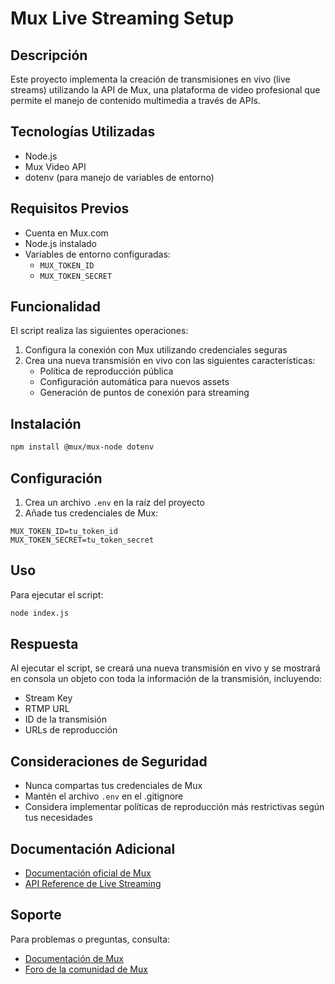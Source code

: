 # Mux Live Streaming Setup

## Descripción

Este proyecto implementa la creación de transmisiones en vivo (live streams) utilizando la API de Mux, una plataforma de video profesional que permite el manejo de contenido multimedia a través de APIs.

## Tecnologías Utilizadas

- Node.js
- Mux Video API
- dotenv (para manejo de variables de entorno)

## Requisitos Previos

- Cuenta en Mux.com
- Node.js instalado
- Variables de entorno configuradas:
  - `MUX_TOKEN_ID`
  - `MUX_TOKEN_SECRET`

## Funcionalidad

El script realiza las siguientes operaciones:

1. Configura la conexión con Mux utilizando credenciales seguras
2. Crea una nueva transmisión en vivo con las siguientes características:
   - Política de reproducción pública
   - Configuración automática para nuevos assets
   - Generación de puntos de conexión para streaming

## Instalación

```bash
npm install @mux/mux-node dotenv
```

## Configuración

1. Crea un archivo `.env` en la raíz del proyecto
2. Añade tus credenciales de Mux:

```env
MUX_TOKEN_ID=tu_token_id
MUX_TOKEN_SECRET=tu_token_secret
```

## Uso

Para ejecutar el script:

```bash
node index.js
```

## Respuesta

Al ejecutar el script, se creará una nueva transmisión en vivo y se mostrará en consola un objeto con toda la información de la transmisión, incluyendo:

- Stream Key
- RTMP URL
- ID de la transmisión
- URLs de reproducción

## Consideraciones de Seguridad

- Nunca compartas tus credenciales de Mux
- Mantén el archivo `.env` en el .gitignore
- Considera implementar políticas de reproducción más restrictivas según tus necesidades

## Documentación Adicional

- [Documentación oficial de Mux](https://docs.mux.com)
- [API Reference de Live Streaming](https://docs.mux.com/api-reference/video/operation/create-live-stream)

## Soporte

Para problemas o preguntas, consulta:

- [Documentación de Mux](https://docs.mux.com)
- [Foro de la comunidad de Mux](https://forum.mux.com)
